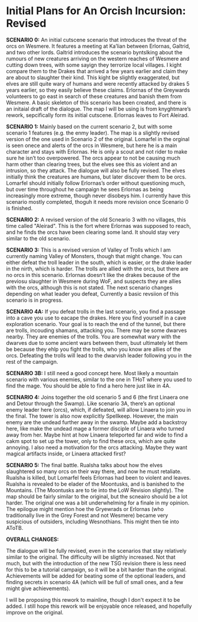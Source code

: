 # Initial Plans for An Orcish Incursion: Revised

**SCENARIO 0:** An initial cutscene scenario that introduces the threat of the orcs on Wesmere. It features a meeting at Ka’lian between Erlornas, Galtrid, and two other lords. Galtrid introduces the scenario byntslking about the rumours of new creatures arriving on the western reaches of Wesmere and cutting down trees, with some sayign they terrorize local villages. I kight compare them to the Drakes that arrived a few years earlier and claim they are about to slaughter their kind. This kight be slightly exaggerated, but elves are still quite wary of humans and were recently attacked by drakes 5 years earlier, so they easily believe these claims. Erlornas of the Greywards volunteers to go east in search of these creatures and banish them from Wesmere. A basic skeleton of this scenario has been created, and there is an initaial draft of the dialogue. The map I will be using is from knyghtmare’s rework, sepcifically form its initial cutscene. Erlornas leaves to Fort Aleirad.

**SCENARIO 1:** Mainly based on the current scenario 2, but with some scenario 1 features (e.g. the enmy leader). The map is a slightly revised version of the one used in Scenario 2 of the original. Lomarfel in the orginal is seen onece and alerts of the orcs in Wesmere, but here he is a main character and stays with Erlornas. He is only a scout and not rider to make sure he isn’t too overpowered. The orcs appear to not be causing much harm other than clearing trees, but the elves see this as violent and an intrusion, so they attack. The dialogue will also be fully revised. The elves initially think the creatures are humans, but later discover them to be orcs. Lomarfel should initially follow Erlornas’s order without questioning much, but over time throughout he campaign he sees Erlornas as being increasingly more extreme, though never disobeys him. I currently have this scenario mostly completed, thoguh it needs more revision once Scenario 0 is finished.

**SCENARIO 2:** A revised version of the old Scneario 3 with no villages, this time called "Aleirad". This is the fort where Erlornas was supposed to reach, and he finds the orcs have been clearing some land. It should stay very similar to the old scenario.

**SCENARIO 3:** This is a revised version of Valley of Trolls which I am currently naming Valley of Monsters, though that might change. You can either defeat the troll leader in the south, which is easier, or the drake leader in the nirth, which is harder. The trolls are allied with the orcs, but there are no orcs in this scenario. Erlornas doesn’t like the drakes because of the previosu slaughter in Wesmere during WoF, and suspects they are allies with the orcs, although this is not stated. The next scenario changes depending on what leader you defeat, Currently a basic revsiion of this scenario is in progress.

**SCENARIO 4A:** If you defeat trolls in the last scenario, you find a passage into a cave you use to eacape the drakes. Here you find yourself in a cave exploration scenario. Your goal is to reach the end of the tunnel, but there are trolls, incouding shamans, attacking you. There may be some dwarves nearby. They are enemies of the trolls. You are somewhat wary with the dwarves due to some ancient wars between them, buut ultimately let them be because they ehlp you fight the trolls, who you know are allies of the orcs. Defeating the trolls will lead to the dwarvish leader following you in the rest of the campaign.

**SCENARIO 3B:** I still need a good concept here. Most likely a mountain scenario with various enemies, similar to the one in THoT where you used to find the mage. You should be able to find a hero here just like in 4A.

**SCENARIO 4:** Joins together the old scenario 5 and 6 (the first Linaera one and Detour through the Swamp). Like scenario 3A, there’s an optional enemy leader here (orcs), which, if defeated, will allow Linaera to join you in the final. The tower is also now explicitly Spellkeep. However, the main enemy are the undead further away in the swamp. Maybe add a backstroy here, like make the undead mage a former disciple of Linaera who turned away from her. Maybe hint at how Linaera teleported far and wide to find a cakm spot to set up the tower, only to find these orcs, which are quite annoying. I also need a motivation for the orcs attacking. Maybe they want magical artifacts inside, or Linaera attacked first?

**SCENARIO 5:** The final battle. Rualsha talks about how the elves slaughtered so many orcs on their way there, and now he must retaliate. Rualsha is killed, but Lomarfel feels Erlornas had been to violent and leaves. Rualsha is revealed to be elader of the Moontusks, and is banished to the Mountains. (The Moontusks are to tie into the LoW Revision slightly). The map should be fairly similar to the original, but the scneairo should be a lot harder. The original one was a bit underwhelming for a finale in my opinion. The epilogue might mention hoe the Gryewrads or Erlornas (who traditionally live in the Grey Forest and not Wesmere) became very suspicious of outsiders, including Wesnothians. This might then tie into AToTB.

**OVERALL CHANGES:**

The dialogue will be fully revised, even in the scenarios that stay relatively similar to the original. The difficulty will be sligthly increased. Not that much, but with the introduction of the new TSG revision there is less need for this to be a tutorial campaign, so it will be a bit harder than the original. Achievements will be added for beating some of the optional leaders, and finding secrets in scenario 4A (which will be full of small ones, and a few might give achievements).

I will be proposing this rework to mainline, though I don't expect it to be added. I still hope this rework will be enjoyable once released, and hopefully improve on the original.
